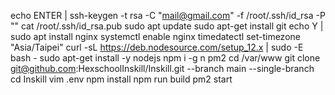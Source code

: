 echo ENTER | ssh-keygen -t rsa -C "mail@gmail.com" -f /root/.ssh/id_rsa -P ""
cat /root/.ssh/id_rsa.pub
sudo apt update
sudo apt-get install git
echo Y | sudo apt install nginx
systemctl enable nginx
timedatectl set-timezone "Asia/Taipei"
curl -sL https://deb.nodesource.com/setup_12.x | sudo -E bash -
sudo apt-get install -y nodejs
npm i -g n pm2
cd /var/www
git clone git@github.com:HexschoolInskill/Inskill.git --branch main --single-branch
cd Inskill
vim .env
npm install
npm run build
pm2 start
